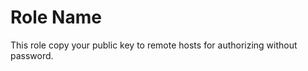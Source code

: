 Role Name
=========

This role copy your public key to remote hosts for authorizing without password.
